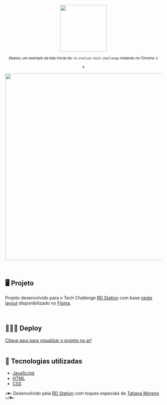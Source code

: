 <p align="center">
  <img src="https://www.rdstation.com/wp-content/themes/rdstation/assets/img//logos/rebrand/rd-station-cor-md.svg" width="150" >
</p>

<p align="center">
  <sub>Abaixo, um exemplo da tela inicial do <code>rd-station-tech-challenge</code> rodando no Chrome ↓</sub>
</p>

<p align="center">
  <sub>↓</sub> 
</p>

<p align="center">
  <kbd>
  <img src="https://ik.imagekit.io/tatmorenno/rd_mMgt5Bl2L.jpeg?ik-sdk-version=javascript-1.4.3&updatedAt=1669781620914" width="800" height="600" >
   </kbd>
</p>
<br>

## 🖥️ Projeto
Projeto desenvolvido para o Tech Challenge [RD Station](https://rdstation.com.br/) com base [neste layout](https://www.figma.com/proto/heOszg42LP1K070IiLXiLV/Teste---Vaga?node-id=1553%3A2774&scaling=scale-down&page-id=3%3A21&starting-point-node-id=1553%3A2774) disponibilizado no [Figma](https://www.figma.com/).

<br>

## 👩🏻‍💻 Deploy

[Clique aqui para visualizar o projeto no ar!](https://tatmorenno.github.io/rd-station-tech-challenge/)<br><br>


## 🚀 Tecnologias utilizadas

- [JavaScript](https://www.javascript.com/)
- [HTML](https://www.w3schools.com/html/)
- [CSS](https://www.w3.org/Style/CSS/Overview.en.html)


```<♥>``` Desenvolvido pela [RD Station](https://resultadosdigitais.com.br/) com toques especiais de [Tatiana Moreno](https://www.linkedin.com/in/tatmorenno/) ```</♥>```
